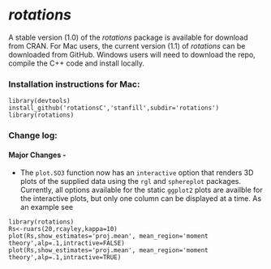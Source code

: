 *rotations*
========================================================
A stable version (1.0) of the *rotations* package is available for download from CRAN.  For Mac users, the current version (1.1) of *rotations* can be downloaded from GitHub.  Windows users will need to download the repo, compile the C++ code and install locally.

### Installation instructions for Mac: 
```
library(devtools)
install_github('rotationsC','stanfill',subdir='rotations')
library(rotations)
```

### Change log:

#### Major Changes -

* The `plot.SO3` function now has an `interactive` option that renders 3D plots of the supplied data using the `rgl` and `sphereplot` packages.  Currently, all options available for the static `ggplot2` plots are availble for the interactive plots, but only one column can be displayed at a time.  As an example see

```{r}
library(rotations)
Rs<-ruars(20,rcayley,kappa=10)
plot(Rs,show_estimates='proj.mean', mean_region='moment theory',alp=.1,intractive=FALSE)
plot(Rs,show_estimates='proj.mean', mean_region='moment theory',alp=.1,intractive=TRUE)
```

